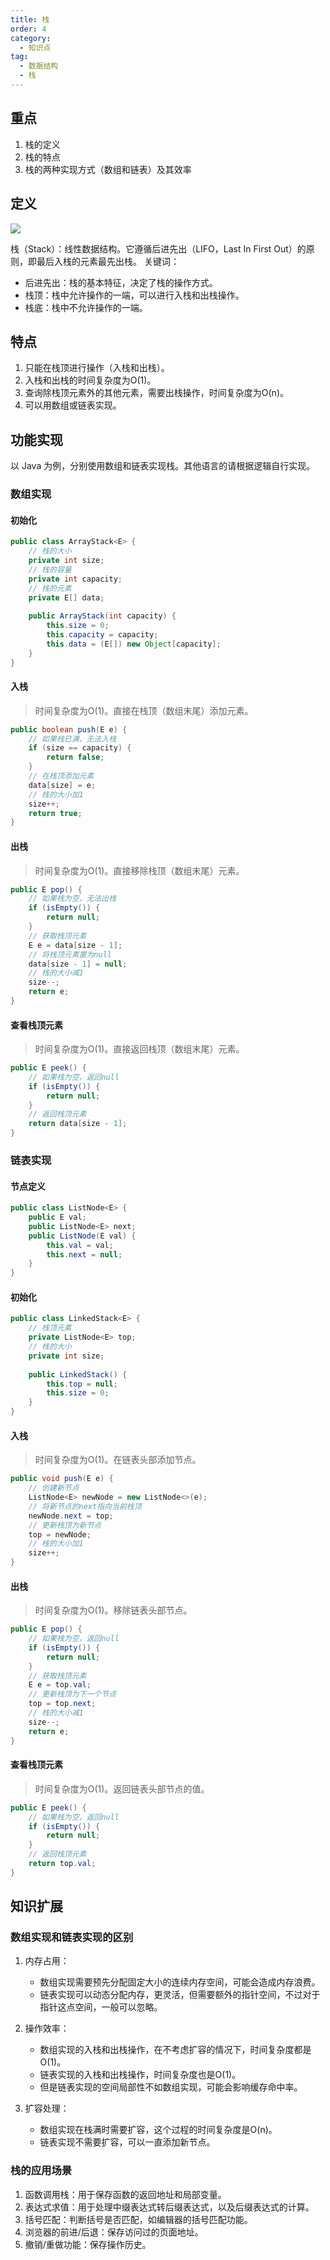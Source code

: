 ```yaml
---
title: 栈
order: 4
category:
  - 知识点
tag:
  - 数据结构
  - 栈
---
```


## 重点
1. 栈的定义
2. 栈的特点
3. 栈的两种实现方式（数组和链表）及其效率

## 定义
![](https://raw.githubusercontent.com/zhongyuan202020/coder-notes-image/main/public/data-structrue/stack/stack.png)

栈（Stack）：线性数据结构。它遵循后进先出（LIFO，Last In First Out）的原则，即最后入栈的元素最先出栈。
关键词：
- 后进先出：栈的基本特征，决定了栈的操作方式。
- 栈顶：栈中允许操作的一端，可以进行入栈和出栈操作。
- 栈底：栈中不允许操作的一端。

## 特点
1. 只能在栈顶进行操作（入栈和出栈）。
2. 入栈和出栈的时间复杂度为O(1)。
3. 查询除栈顶元素外的其他元素，需要出栈操作，时间复杂度为O(n)。
4. 可以用数组或链表实现。

## 功能实现
以 Java 为例，分别使用数组和链表实现栈。其他语言的请根据逻辑自行实现。

### 数组实现
#### 初始化
```java
public class ArrayStack<E> {
    // 栈的大小
    private int size;
    // 栈的容量
    private int capacity;
    // 栈的元素
    private E[] data;
    
    public ArrayStack(int capacity) {
        this.size = 0;
        this.capacity = capacity;
        this.data = (E[]) new Object[capacity];
    }
}
```

#### 入栈
> 时间复杂度为O(1)。直接在栈顶（数组末尾）添加元素。
```java
public boolean push(E e) {
    // 如果栈已满，无法入栈
    if (size == capacity) {
        return false;
    }
    // 在栈顶添加元素
    data[size] = e;
    // 栈的大小加1
    size++;
    return true;
}
```

#### 出栈
> 时间复杂度为O(1)。直接移除栈顶（数组末尾）元素。
```java
public E pop() {
    // 如果栈为空，无法出栈
    if (isEmpty()) {
        return null;
    }
    // 获取栈顶元素
    E e = data[size - 1];
    // 将栈顶元素置为null
    data[size - 1] = null;
    // 栈的大小减1
    size--;
    return e;
}
```

#### 查看栈顶元素
> 时间复杂度为O(1)。直接返回栈顶（数组末尾）元素。
```java
public E peek() {
    // 如果栈为空，返回null
    if (isEmpty()) {
        return null;
    }
    // 返回栈顶元素
    return data[size - 1];
}
```

### 链表实现
#### 节点定义
```java
public class ListNode<E> {
    public E val;
    public ListNode<E> next;
    public ListNode(E val) {
        this.val = val;
        this.next = null;
    }
}
```

#### 初始化
```java
public class LinkedStack<E> {
    // 栈顶元素
    private ListNode<E> top;
    // 栈的大小
    private int size;
    
    public LinkedStack() {
        this.top = null;
        this.size = 0;
    }
}
```

#### 入栈
> 时间复杂度为O(1)。在链表头部添加节点。
```java
public void push(E e) {
    // 创建新节点
    ListNode<E> newNode = new ListNode<>(e);
    // 将新节点的next指向当前栈顶
    newNode.next = top;
    // 更新栈顶为新节点
    top = newNode;
    // 栈的大小加1
    size++;
}
```

#### 出栈
> 时间复杂度为O(1)。移除链表头部节点。
```java
public E pop() {
    // 如果栈为空，返回null
    if (isEmpty()) {
        return null;
    }
    // 获取栈顶元素
    E e = top.val;
    // 更新栈顶为下一个节点
    top = top.next;
    // 栈的大小减1
    size--;
    return e;
}
```

#### 查看栈顶元素
> 时间复杂度为O(1)。返回链表头部节点的值。
```java
public E peek() {
    // 如果栈为空，返回null
    if (isEmpty()) {
        return null;
    }
    // 返回栈顶元素
    return top.val;
}
```

## 知识扩展
### 数组实现和链表实现的区别
1. 内存占用：
   - 数组实现需要预先分配固定大小的连续内存空间，可能会造成内存浪费。
   - 链表实现可以动态分配内存，更灵活，但需要额外的指针空间，不过对于指针这点空间，一般可以忽略。

2. 操作效率：
   - 数组实现的入栈和出栈操作，在不考虑扩容的情况下，时间复杂度都是O(1)。
   - 链表实现的入栈和出栈操作，时间复杂度也是O(1)。
   - 但是链表实现的空间局部性不如数组实现，可能会影响缓存命中率。

3. 扩容处理：
   - 数组实现在栈满时需要扩容，这个过程的时间复杂度是O(n)。
   - 链表实现不需要扩容，可以一直添加新节点。

### 栈的应用场景
1. 函数调用栈：用于保存函数的返回地址和局部变量。
2. 表达式求值：用于处理中缀表达式转后缀表达式，以及后缀表达式的计算。
3. 括号匹配：判断括号是否匹配，如编辑器的括号匹配功能。
4. 浏览器的前进/后退：保存访问过的页面地址。
5. 撤销/重做功能：保存操作历史。
